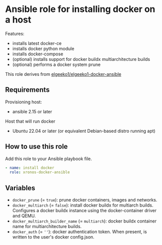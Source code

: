 # Ansible role for installing docker on a host

Features:

- installs latest docker-ce
- installs docker python module
- installs docker-compose
- (optional) installs support for docker buildx multiarchitecture builds
- (optional) performs a docker system prune

This role derives from [elgeeko1/elgeeko1-docker-ansible](https://github.com/elgeeko1/elgeeko1-docker-ansible)

## Requirements

Provisioning host:

- ansible 2.15 or later

Host that will run docker

- Ubuntu 22.04 or later (or equivalent Debian-based distro running apt)

## How to use this role

Add this role to your Ansible playbook file.

```yaml
- name: install docker
  role: xronos-docker-ansible
```

## Variables

- `docker_prune` (= `true`): prune docker containers, images and networks.
- `docker_multiarch` (= `false`): install docker buildx for multiarch builds. Configures a docker buildx instance using the docker-container driver and QEMU.
- `docker_multiarch_builder_name` (= `multiarch`): docker buildx container name for multiarchitecture builds.
- `docker_auth` (= `''`): docker authentication token. When present, is written to the user's docker config.json.
